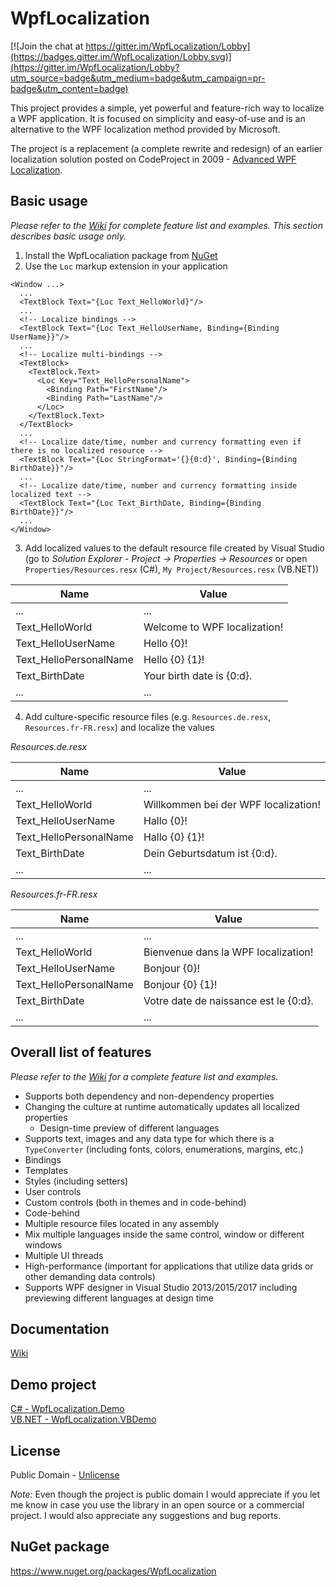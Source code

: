 # WpfLocalization

[![Join the chat at https://gitter.im/WpfLocalization/Lobby](https://badges.gitter.im/WpfLocalization/Lobby.svg)](https://gitter.im/WpfLocalization/Lobby?utm_source=badge&utm_medium=badge&utm_campaign=pr-badge&utm_content=badge)

This project provides a simple, yet powerful and feature-rich way to localize a WPF application. It is focused on 
simplicity and easy-of-use and is an alternative to the WPF localization method provided by Microsoft.

The project is a replacement (a complete rewrite and redesign) of an earlier localization solution posted on 
CodeProject in 2009 - [Advanced WPF Localization](https://www.codeproject.com/Articles/249369/Advanced-WPF-Localization).

## Basic usage

*Please refer to the [Wiki](https://github.com/JechoJekov/WpfLocalization/wiki/) for complete feature list and examples. 
This section describes basic usage only.*

1. Install the WpfLocaliation package from [NuGet](https://www.nuget.org/packages/WpfLocalization)
2. Use the `Loc` markup extension in your application

```XAML
<Window ...>
  ...
  <TextBlock Text="{Loc Text_HelloWorld}"/>
  ...
  <!-- Localize bindings -->
  <TextBlock Text="{Loc Text_HelloUserName, Binding={Binding UserName}}"/>
  ...
  <!-- Localize multi-bindings -->
  <TextBlock>
    <TextBlock.Text>
      <Loc Key="Text_HelloPersonalName">
        <Binding Path="FirstName"/>
        <Binding Path="LastName"/>
      </Loc>
    </TextBlock.Text>
  </TextBlock>
  ...
  <!-- Localize date/time, number and currency formatting even if there is no localized resource -->
  <TextBlock Text="{Loc StringFormat='{}{0:d}', Binding={Binding BirthDate}}"/>
  ...
  <!-- Localize date/time, number and currency formatting inside localized text -->
  <TextBlock Text="{Loc Text_BirthDate, Binding={Binding BirthDate}}"/>
  ...
</Window>
```

3. Add localized values to the default resource file created by Visual Studio
  (go to *Solution Explorer - Project -> Properties -> Resources* or open 
  `Properties/Resources.resx` (C#), `My Project/Resources.resx` (VB.NET))

Name | Value
---- | -----
... | ...
Text_HelloWorld | Welcome to WPF localization!
Text_HelloUserName | Hello {0}!
Text_HelloPersonalName | Hello {0} {1}!
Text_BirthDate | Your birth date is {0:d}.
... | ...

4. Add culture-specific resource files (e.g. `Resources.de.resx`, `Resources.fr-FR.resx`) and localize the values

*Resources.de.resx*

Name | Value
---- | -----
... | ...
Text_HelloWorld | Willkommen bei der WPF localization!
Text_HelloUserName | Hallo {0}!
Text_HelloPersonalName | Hallo {0} {1}!
Text_BirthDate | Dein Geburtsdatum ist {0:d}.
... | ...

*Resources.fr-FR.resx*

Name | Value
---- | -----
... | ...
Text_HelloWorld | Bienvenue dans la WPF localization!
Text_HelloUserName | Bonjour {0}!
Text_HelloPersonalName | Bonjour {0} {1}!
Text_BirthDate | Votre date de naissance est le {0:d}.
... | ...


## Overall list of features

*Please refer to the [Wiki](https://github.com/JechoJekov/WpfLocalization/wiki/) for a complete feature list and examples.*

* Supports both dependency and non-dependency properties
* Changing the culture at runtime automatically updates all localized properties
  * Design-time preview of different languages
* Supports text, images and any data type for which there is a `TypeConverter` (including fonts, colors, enumerations, margins, etc.)
* Bindings
* Templates
* Styles (including setters)
* User controls
* Custom controls (both in themes and in code-behind)
* Code-behind
* Multiple resource files located in any assembly
* Mix multiple languages inside the same control, window or different windows
* Multiple UI threads
* High-performance (important for applications that utilize data grids or other demanding data controls)
* Supports WPF designer in Visual Studio 2013/2015/2017 including previewing different languages at design time


## Documentation

[Wiki](https://github.com/JechoJekov/WpfLocalization/wiki/)


## Demo project

[C# - WpfLocalization.Demo](https://github.com/JechoJekov/WpfLocalization/tree/master/Project/WpfLocalization.Demo)  
[VB.NET - WpfLocalization.VBDemo](https://github.com/JechoJekov/WpfLocalization/tree/master/Project/WpfLocalization.VBDemo)


## License

Public Domain - [Unlicense](http://unlicense.org/)

*Note:* Even though the project is public domain I would appreciate if you let me know in case you use the library in an open source
or a commercial project. I would also appreciate any suggestions and bug reports.


## NuGet package

https://www.nuget.org/packages/WpfLocalization
